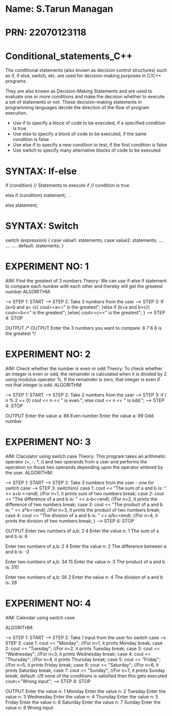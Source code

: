 # Name: S.Tarun Managan
# PRN: 22070123118

# Conditional_statements_C++

The conditional statements (also known as decision control structures) such as if, if else, switch, etc. are used for decision-making purposes in C/C++ programs.

They are also known as Decision-Making Statements and are used to evaluate one or more conditions and make the decision whether to execute a set of statements or not. 
These decision-making statements in programming languages decide the direction of the flow of program execution.

* Use if to specify a block of code to be executed, if a specified condition is true
* Use else to specify a block of code to be executed, if the same condition is false
* Use else if to specify a new condition to test, if the first condition is false
* Use switch to specify many alternative blocks of code to be executed

# SYNTAX: If-else

if (condition)
    // Statements to execute if
   // condition is true

else if (condition)
    statement;
.
.

else
    statement;

# SYNTAX: Switch

switch (expression) {
    case value1:
        statements;
    case value2:
        statements;
    ....
    ....
    ....
    default:
        statements;
}

# EXPERIMENT NO: 1

AIM: Find the greatest of 3 numbers
Theory: We can use if-else if statement to compare each number with each other and thereby will get the greatest number
ALGORITHM:

--> STEP 1: START
--> STEP 2: Take 3 numbers from the user
--> STEP 3: If (a>b and a> c){
                  cout<<a<<" is the greatest";
              }else if (b>a and b>c){
                  cout<<b<<" is the greatest";
              }else{
                  cout<<c<<" is the greatest";
              }
--> STEP 4: STOP

OUTPUT
/* OUTPUT
Enter the 3 numbers you want to compare: 8 7 6 
8 is the greatest
*/

# EXPERIMENT NO: 2

AIM: Check whether the number is even or odd
Theory: To check whether an integer is even or odd, the remainder is calculated when it is divided by 2 using modulus operator %.
If the remainder is zero, that integer is even if not that integer is odd.
ALGORITHM:

--> STEP 1: START
--> STEP 2: Take 2 numbers from the user
--> STEP 3: if ( n % 2 == 0)
               cout << n << " is even.";
            else
               cout << n << " is odd.";
--> STEP 4: STOP

OUTPUT
Enter the value a: 86
Even number
Enter the value a: 99
Odd number

# EXPERIMENT NO: 3

AIM: Claculator using switch case
Theory: This program takes an arithmetic operator (+, -, *, /) and two operands from a user and performs the operation on those 
two operands depending upon the operator entered by the user.
ALGORITHM:

--> STEP 1: START
--> STEP 2: Take 3 numbers from the user - one for switch case
--> STEP 3:  switch(n){
        case 1: cout << "The sum of a and b is: " << a+b <<endl; //For n=1, it prints sum of two numbers
        break;
        case 2: cout << "The difference of a and b is: " << a-b<<endl; //For n=2, it prints the difference of two numbers
        break;
        case 3: cout << "The product of a and b is: " << a*b<<endl; //For n=3, it prints the product of two numbers
        break;
        case 4: cout << "The division of a and b is: " << a/b<<endl; //For n=4, it prints the division of two numbers
        break;
    }
--> STEP 4: STOP

OUTPUT
Enter two numbers of a,b: 2 4
Enter the value n: 1
The sum of a and b is: 6

Enter two numbers of a,b: 2 4
Enter the value n: 2
The difference between a and b is: -2

Enter two numbers of a,b: 34 15
Enter the value n: 3
The product of a and b is: 510

Enter two numbers of a,b: 56 2
Enter the value n: 4
The division of a and b is: 28

# EXPERIMENT NO: 4

AIM: Calendar using switch case

ALGORITHM:

--> STEP 1: START
--> STEP 2: Take 1 input from the user for switch case
--> STEP 3: 
        case 1: cout << "Monday"; //For n=1, it prints Monday
        break;
        case 2: cout << "Tuesday"; //For n=2, it prints Tuesday
        break;
        case 3: cout << "Wednesday"; //For n=3, it prints Wednesday
        break;
        case 4: cout << "Thursday"; //For n=4, it prints Thursday
        break;
        case 5: cout << "Friday"; //For n=5, it prints Friday
        break;
        case 6: cout << "Saturday"; //For n=6, it prints Saturday
        break;
        case 7: cout << "Sunday"; //For n=7, it prints Sunday
        break;
        default: //If none of the conditions is satisfied then this gets executed
        cout<<"Wrong input";
--> STEP 4: STOP

OUTPUT
Enter the value n: 1
Monday
Enter the value n: 2
Tuesday
Enter the value n: 3
Wednesday
Enter the value n: 4
Thursday
Enter the value n: 5
Friday
Enter the value n: 6
Saturday
Enter the value n: 7
Sunday
Enter the value n: 8
Wrong input



